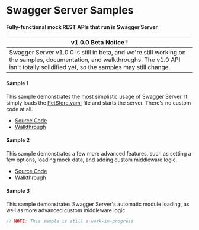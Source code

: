 Swagger Server Samples
============================
#### Fully-functional mock REST APIs that run in Swagger Server

|__v1.0.0 Beta Notice !__
|---------------------------------
| Swagger Server v1.0.0 is still in beta, and we're still working on the samples, documentation, and walkthroughs.  The v1.0 API isn't totally solidified yet, so the samples may still change.


#### Sample 1
This sample demonstrates the most simplistic usage of Swagger Server. It simply loads the [PetStore.yaml](https://github.com/BigstickCarpet/swagger-server/blob/master/samples/sample1/PetStore.yaml) file and starts the server.  There's no custom code at all.

* [Source Code](https://github.com/BigstickCarpet/swagger-server/blob/master/samples/sample1/server.js)
* [Walkthrough](https://github.com/BigstickCarpet/swagger-express-middleware/blob/master/docs/samples/running.md)


#### Sample 2
This sample demonstrates a few more advanced features, such as setting a few options, loading mock data, and adding custom middleware logic.

* [Source Code](https://github.com/BigstickCarpet/swagger-server/blob/master/samples/sample2/server.js)
* [Walkthrough](https://github.com/BigstickCarpet/swagger-express-middleware/blob/master/docs/samples/walkthrough2.md)


#### Sample 3
This sample demonstrates Swagger Server's automatic module loading, as well as more advanced custom middleware logic.

```javascript
// NOTE: This sample is still a work-in-progress
```

